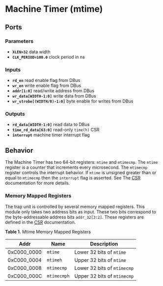 # Machine Timer (mtime)



## Ports

### Parameters

- **`XLEN=32`** data width
- **`CLK_PERIOD=100.0`** clock period in ns

### Inputs

- **`rd_en`** read enable flag from DBus
- **`wr_en`** write enable flag from DBus
- **`addr[1:0]`** read/write address from DBus
- **`wr_data[WIDTH-1:0]`** write data from DBus
- **`wr_strobe[(WIDTH/8)-1:0]`** byte enable for writes from DBus

### Outputs

- **`rd_data[WIDTH-1:0]`** read data to DBus
- **`time_rd_data[63:0]`** read-only `time(h)` CSR
- **`interrupt`** machine timer interrupt flag

## Behavior

The Machine Timer has two 64-bit registers: `mtime` and `mtimecmp`.
The `mtime` register is a counter that increments every microsecond.
The `mtimecmp` register controls the interrupt behavior.
If `mtime` is unsigned greater than or equal to `mtimecmp` then the `interrupt` flag is asserted.
See The [CSR](./CSR.md) documentation for more details.

### Memory Mapped Registers

The trap unit is controlled by several memory mapped registers.
This module only takes two address bits as input.
These two bits correspond to the byte-addressable address bits `addr_32[3:2]`.
These registers are defined in the [CSR](./CSR.md) documentation.

**Table 1.** Mtime Memory Mapped Registers

| Addr | Name | Description |
| --- | --- | --- |
| 0xC000_0000 | `mtime`     | Lower 32 bits of `mtime`
| 0xC000_0004 | `mtimeh`    | Upper 32 bits of `mtime`
| 0xC000_0008 | `mtimecmp`  | Lower 32 bits of `mtimecmp`
| 0xC000_000C | `mtimecmph` | Upper 32 bits of `mtimecmp`
